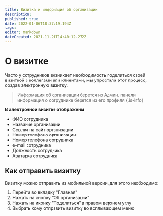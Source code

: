 ```yaml
---
title: Визитка и информация об организации
description: 
published: true
date: 2022-01-06T18:37:19.194Z
tags: 
editor: markdown
dateCreated: 2021-11-21T14:40:12.272Z
---
```


# О визитке
Часто у сотрудников возникает необходимость поделиться своей визиткой с коллегами или клиентами, мы упростили этот процесс, создав электронную визитку.

> Информация об организации берется из Админ. панели, информация о сотруднике берется из его профиля
{.is-info}

**В электронной визитке отображены**
- ФИО сотрудника
- Название организации
- Ссылка на сайт организации
- Номер телефона организации
- Номер телефона сотрудника
- e-mail сотрудника
- Должность сотрудника
- Аватарка сотрудника

## Как отправить визитку
Визитку можно отправить из мобильной версии, для этого необходимо:

1. Перейти во вкладку "Главная"
2. Нажать на кнопку "Об организации"
3. Нажать на иконку "Поделиться" в правом верхнем углу
4. Выбрать кому отправить визитку во всплывающем меню



